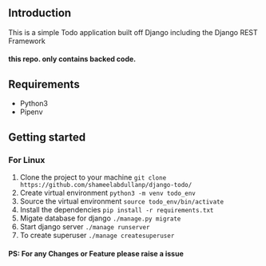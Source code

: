 ## Introduction

This is a simple Todo application built off Django including the Django REST Framework 

#### this repo. only contains backed code.
## Requirements
* Python3
* Pipenv

## Getting started
### For Linux
1. Clone the project to your machine ```git clone https://github.com/shameelabdullanp/django-todo/```
2. Create virtual environment ```python3 -m venv todo_env```
3. Source the virtual environment ```source todo_env/bin/activate```
4. Install the dependencies ```pip install -r requirements.txt```
5. Migate database for django ```./manage.py migrate```
6. Start django server ```./manage runserver```
7. To create superuser ```./manage createsuperuser ```

#### PS: For any Changes or Feature please raise a issue 
